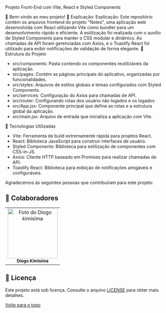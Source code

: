 Projeto Front-End com Vite, React e Styled Components

🔎 Bem-vindo ao meu projeto!
📄 Explicação: Explicação: Este repositório contém os arquivos frontend do projeto "Notes", uma aplicação web desenvolvida com React utilizando Vite como bundler para um desenvolvimento rápido e eficiente. A estilização foi realizada com o auxílio de Styled Components para manter o CSS modular e dinâmico. As chamadas de API foram gerenciadas com Axios, e o Toastify React foi utilizado para exibir notificações de validação de forma elegante.
📁 Estrutura do Projeto

- src/components: Pasta contendo os componentes reutilizáveis da aplicação.
- src/pages: Contém as páginas principais do aplicativo, organizadas por funcionalidades.
- src/styles: Arquivos de estilos globais e temas configurados com Styled Components.
- src/services: Configuração do Axios para chamadas de API.
- src/router: Configurando rotas dos usuário não logados e os logados
- src/App.jsx: Componente principal que define as rotas e a estrutura global da aplicação.
- src/main.jsx: Arquivo de entrada que inicializa a aplicação com Vite.

🚀 Tecnologias Utilizadas

- Vite: Ferramenta de build extremamente rápida para projetos React.
- React: Biblioteca JavaScript para construir interfaces de usuário.
- Styled Components: Biblioteca para estilização de componentes com CSS-in-JS.
- Axios: Cliente HTTP baseado em Promises para realizar chamadas de API.
- Toastify React: Biblioteca para exibição de notificações amigáveis e configuráveis.

Agradecemos às seguintes pessoas que contribuíram para este projeto:

## 🤝 Colaboradores

<table>
  <tr>
    <td align="center">
      <a href="#">
        <img src="https://avatars.githubusercontent.com/u/132942700?v=4" width="160px;" alt="Foto do Diogo kimisima"/><br>
        <sub>
          <b>Diogo Kimisima</b>
        </sub>
      </a>
    </td>
  </tr>
</table>

## 📝 Licença

Este projeto está sob licença. Consulte o arquivo <a href="https://github.com/diogokimisima/frontend-notes/blob/main/LICENSE">LICENSE</a> para obter mais detalhes.

<a href="#top">Volte para o topo</a>

